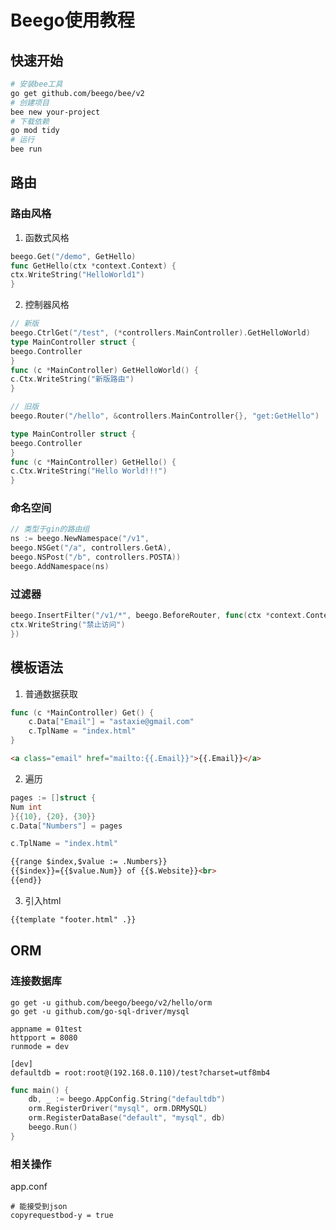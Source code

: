 # Beego使用教程

## 快速开始

```sh
# 安装bee工具
go get github.com/beego/bee/v2
# 创建项目
bee new your-project
# 下载依赖
go mod tidy
# 运行
bee run
```

## 路由

### 路由风格

1. 函数式风格

```go
beego.Get("/demo", GetHello)
func GetHello(ctx *context.Context) {
ctx.WriteString("HelloWorld1")
}
```

2. 控制器风格

```go
// 新版
beego.CtrlGet("/test", (*controllers.MainController).GetHelloWorld)
type MainController struct {
beego.Controller
}
func (c *MainController) GetHelloWorld() {
c.Ctx.WriteString("新版路由")
}

// 旧版
beego.Router("/hello", &controllers.MainController{}, "get:GetHello")

type MainController struct {
beego.Controller
}
func (c *MainController) GetHello() {
c.Ctx.WriteString("Hello World!!!")
}
```

### 命名空间

```go
// 类型于gin的路由组
ns := beego.NewNamespace("/v1",
beego.NSGet("/a", controllers.GetA),
beego.NSPost("/b", controllers.POSTA))
beego.AddNamespace(ns)
```

### 过滤器

```go
beego.InsertFilter("/v1/*", beego.BeforeRouter, func(ctx *context.Context) {
ctx.WriteString("禁止访问")
})
```

## 模板语法
1. 普通数据获取
```go
func (c *MainController) Get() {
	c.Data["Email"] = "astaxie@gmail.com"
	c.TplName = "index.html"
}
```
```html
<a class="email" href="mailto:{{.Email}}">{{.Email}}</a>
```
2. 遍历
```go
pages := []struct {
Num int
}{{10}, {20}, {30}}
c.Data["Numbers"] = pages

c.TplName = "index.html"
```
```html
{{range $index,$value := .Numbers}}
{{$index}}={{$value.Num}} of {{$.Website}}<br>
{{end}}
```
3. 引入html
```html
{{template "footer.html" .}}
```

## ORM
### 连接数据库
```shell
go get -u github.com/beego/beego/v2/hello/orm
go get -u github.com/go-sql-driver/mysql
```
```config
appname = 01test
httpport = 8080
runmode = dev

[dev]
defaultdb = root:root@(192.168.0.110)/test?charset=utf8mb4
```
```go
func main() {
    db, _ := beego.AppConfig.String("defaultdb")
    orm.RegisterDriver("mysql", orm.DRMySQL)
    orm.RegisterDataBase("default", "mysql", db)
    beego.Run()
}
```
### 相关操作
app.conf
```config
# 能接受到json
copyrequestbod-y = true
```

```go

```